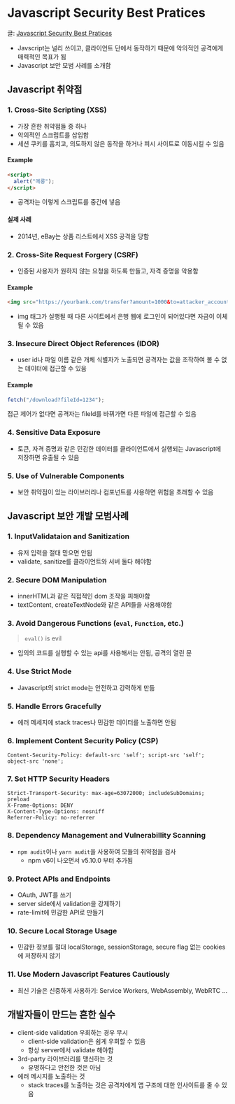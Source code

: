 # Javascript Security Best Pratices

글: [Javascript Security Best Pratices](https://hub.corgea.com/articles/javascript-security-best-practices)

- Javscript는 널리 쓰이고, 클라이언트 단에서 동작하기 때문에 악의적인 공격에게 매력적인 목표가 됨
- Javascript 보안 모범 사례를 소개함

## Javascript 취약점

### 1. Cross-Site Scripting (XSS)

- 가장 흔한 취약점들 중 하나
- 악의적인 스크립트를 삽입함
- 세션 쿠키를 훔치고, 의도하지 않은 동작을 하거나 피시 사이트로 이동시킬 수 있음

#### Example

```html
<script>
  alert("메롱");
</script>
```

- 공격자는 이렇게 스크립트를 중간에 넣음

#### 실제 사례

- 2014년, eBay는 상품 리스트에서 XSS 공격을 당함

### 2. Cross-Site Request Forgery (CSRF)

- 인증된 사용자가 원하지 않는 요청을 하도록 만들고, 자격 증명을 악용함

#### Example

```html
<img src="https://yourbank.com/transfer?amount=1000&to=attacker_account" />
```

- img 태그가 실행될 때 다른 사이트에서 은행 웹에 로그인이 되어있다면 자금이 이체될 수 있음

### 3. Insecure Direct Object References (IDOR)

- user id나 파일 이름 같은 개체 식별자가 노출되면 공격자는 값을 조작하여 볼 수 없는 데이터에 접근할 수 있음

#### Example

```js
fetch("/download?fileId=1234");
```

접근 제어가 없다면 공격자는 fileId를 바꿔가면 다른 파일에 접근할 수 있음

### 4. Sensitive Data Exposure

- 토큰, 자격 증명과 같은 민감한 데이터를 클라이언트에서 실행되는 Javascript에 저장하면 유출될 수 있음

### 5. Use of Vulnerable Components

- 보안 취약점이 있는 라이브러리나 컴포넌트를 사용하면 위험을 초래할 수 있음

## Javascript 보안 개발 모범사례

### 1. InputValidataion and Sanitization

- 유저 입력을 절대 믿으면 안됨
- validate, sanitize를 클라이언트와 서버 둘다 해야함

### 2. Secure DOM Manipulation

- innerHTML과 같은 직접적인 dom 조작을 피해야함
- textContent, createTextNode와 같은 API들을 사용해야함

### 3. Avoid Dangerous Functions (`eval`, `Function`, etc.)

> `eval()` is evil

- 임의의 코드를 실행할 수 있는 api를 사용해서는 안됨, 공격의 열린 문

### 4. Use Strict Mode

- Javascript의 strict mode는 안전하고 강력하게 만듦

### 5. Handle Errors Gracefully

- 에러 메세지에 stack traces나 민감한 데이터를 노출하면 안됨

### 6. Implement Content Security Policy (CSP)

```http
Content-Security-Policy: default-src 'self'; script-src 'self'; object-src 'none';
```

### 7. Set HTTP Security Headers

```http
Strict-Transport-Security: max-age=63072000; includeSubDomains; preload
X-Frame-Options: DENY
X-Content-Type-Options: nosniff
Referrer-Policy: no-referrer
```

### 8. Dependency Management and Vulnerabillity Scanning

- `npm audit`이나 `yarn audit`을 사용하여 모듈의 취약점을 검사
  - npm v6이 나오면서 v5.10.0 부터 추가됨

### 9. Protect APIs and Endpoints

- OAuth, JWT를 쓰기
- server side에서 validation을 강제하기
- rate-limit에 민감한 API로 만들기

### 10. Secure Local Storage Usage

- 민감한 정보를 절대 localStorage, sessionStorage, secure flag 없는 cookies에 저장하지 않기

### 11. Use Modern Javascript Features Cautiously

- 최신 기술은 신중하게 사용하기: Service Workers, WebAssembly, WebRTC …

## 개발자들이 만드는 흔한 실수

- client-side validation 우회하는 경우 무시
  - client-side validation은 쉽게 우회할 수 있음
  - 항상 server에서 validate 해야함
- 3rd-party 라이브러리를 맹신하는 것
  - 유명하다고 안전한 것은 아님
- 에러 메시지를 노출하는 것
  - stack traces를 노출하는 것은 공격자에게 앱 구조에 대한 인사이트를 줄 수 있음
